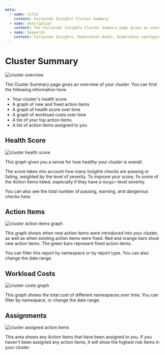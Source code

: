 ```yaml
---
meta:
  - name: title
    content: Fairwinds Insights Cluster Summary
  - name: description
    content: The Fairwinds Insights Cluster Summary page gives an overview of your cluster. Read the documentation.
  - name: keywords
    content: Fairwinds Insights, Kubernetes Audit, Kubernetes configuration validation, cluster summary
---
```


# Cluster Summary

<img :src="$withBase('/img/overview.png')" alt="cluster overview">

The Cluster Summary page gives an overview of your cluster. You can find
the following information here:
* Your cluster's health score
* A graph of new and fixed action items
* A graph of health score over time
* A graph of workload costs over time
* A list of your top action items
* A list of action items assigned to you

## Health Score
<div class="mini-img">
  <img :src="$withBase('/img/cluster-health-score.png')" alt="cluster health score">
</div>

This graph gives you a sense for how healthy your cluster is overall.

The score takes into account how many Insights checks are passing or failing, weighted
by the level of severity. To improve your score, fix some of the Action Items listed,
especially if they have a `danger`-level severity.

You can also see the total number of passing, warning, and dangerous checks here.

## Action Items
<img :src="$withBase('/img/cluster-action-items-graph.png')" alt="cluster action items graph">

This graph shows when new action items were introduced into your cluster, as well as when
existing action items were fixed. Red and orange bars show new action items. The green bars
represent fixed action items.

You can filter this report by namespace or by report type. You can also change the date range.

## Workload Costs
<img :src="$withBase('/img/cluster-costs-graph.png')" alt="cluster costs graph">

This graph shows the total cost of different namespaces over time. You can filter by namespace,
or change the date range.

## Assignments
<img :src="$withBase('/img/cluster-assigned-ais.png')" alt="cluster assigned action items">

This area shows any Action Items that have been assigned to you. If you haven't been
assigned any action items, it will show the highest risk items in your cluster.

